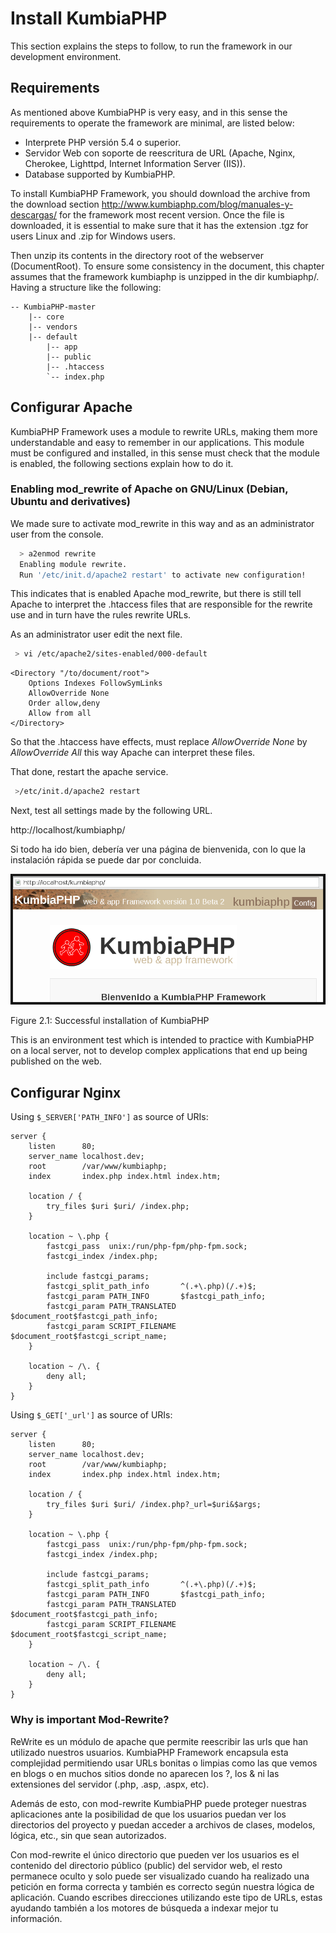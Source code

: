 # Install KumbiaPHP

This section explains the steps to follow, to run the framework in our development environment.

## Requirements

As mentioned above KumbiaPHP is very easy, and in this sense the requirements to operate the framework are minimal, are listed below:

- Interprete PHP versión 5.4 o superior.
- Servidor Web con soporte de reescritura de URL (Apache, Nginx, Cherokee, Lighttpd, Internet Information Server (IIS)).
- Database supported by KumbiaPHP.

To install KumbiaPHP Framework, you should download the archive from the download section http://www.kumbiaphp.com/blog/manuales-y-descargas/ for the framework most recent version. Once the file is downloaded, it is essential to make sure that it has the extension .tgz for users Linux and .zip for Windows users.

Then unzip its contents in the directory root of the webserver (DocumentRoot). To ensure some consistency in the document, this chapter assumes that the framework kumbiaphp is unzipped in the dir kumbiaphp/. Having a structure like the following:

    -- KumbiaPHP-master  
        |-- core 
        |-- vendors 
        |-- default  
            |-- app  
            |-- public  
            |-- .htaccess  
            `-- index.php  
    

## Configurar Apache

KumbiaPHP Framework uses a module to rewrite URLs, making them more understandable and easy to remember in our applications. This module must be configured and installed, in this sense must check that the module is enabled, the following sections explain how to do it.

### Enabling mod_rewrite of Apache on GNU/Linux (Debian, Ubuntu and derivatives)

We made sure to activate mod_rewrite in this way and as an administrator user from the console.

```bash
  > a2enmod rewrite
  Enabling module rewrite.
  Run '/etc/init.d/apache2 restart' to activate new configuration!
```

This indicates that is enabled Apache mod_rewrite, but there is still tell Apache to interpret the .htaccess files that are responsible for the rewrite use and in turn have the rules rewrite URLs.

As an administrator user edit the next file.

```bash
 > vi /etc/apache2/sites-enabled/000-default  
```

```apacheconf
<Directory "/to/document/root">  
    Options Indexes FollowSymLinks
    AllowOverride None
    Order allow,deny
    Allow from all
</Directory>  
```

So that the .htaccess have effects, must replace *AllowOverride None* by *AllowOverride All* this way Apache can interpret these files.

That done, restart the apache service.

```bash
 >/etc/init.d/apache2 restart  
```

Next, test all settings made by the following URL.

http://localhost/kumbiaphp/

Si todo ha ido bien, debería ver una página de bienvenida, con lo que la instalación rápida se puede dar por concluida.

![](../images/image12.png)

Figure 2.1: Successful installation of KumbiaPHP

This is an environment test which is intended to practice with KumbiaPHP on a local server, not to develop complex applications that end up being published on the web.

## Configurar Nginx

Using `$_SERVER['PATH_INFO']` as source of URIs:

    server {
        listen      80;
        server_name localhost.dev;
        root        /var/www/kumbiaphp;
        index       index.php index.html index.htm;
    
        location / {
            try_files $uri $uri/ /index.php;
        }
    
        location ~ \.php {
            fastcgi_pass  unix:/run/php-fpm/php-fpm.sock;
            fastcgi_index /index.php;
    
            include fastcgi_params;
            fastcgi_split_path_info       ^(.+\.php)(/.+)$;
            fastcgi_param PATH_INFO       $fastcgi_path_info;
            fastcgi_param PATH_TRANSLATED $document_root$fastcgi_path_info;
            fastcgi_param SCRIPT_FILENAME $document_root$fastcgi_script_name;
        }
    
        location ~ /\. {
            deny all;
        }
    }
    

Using `$_GET['_url']` as source of URIs:

    server {
        listen      80;
        server_name localhost.dev;
        root        /var/www/kumbiaphp;
        index       index.php index.html index.htm;
    
        location / {
            try_files $uri $uri/ /index.php?_url=$uri&$args;
        }
    
        location ~ \.php {
            fastcgi_pass  unix:/run/php-fpm/php-fpm.sock;
            fastcgi_index /index.php;
    
            include fastcgi_params;
            fastcgi_split_path_info       ^(.+\.php)(/.+)$;
            fastcgi_param PATH_INFO       $fastcgi_path_info;
            fastcgi_param PATH_TRANSLATED $document_root$fastcgi_path_info;
            fastcgi_param SCRIPT_FILENAME $document_root$fastcgi_script_name;
        }
    
        location ~ /\. {
            deny all;
        }
    }
    

### Why is important Mod-Rewrite?

ReWrite es un módulo de apache que permite reescribir las urls que han utilizado nuestros usuarios. KumbiaPHP Framework encapsula esta complejidad permitiendo usar URLs bonitas o limpias como las que vemos en blogs o en muchos sitios donde no aparecen los ?, los & ni las extensiones del servidor (.php, .asp, .aspx, etc).

Además de esto, con mod-rewrite KumbiaPHP puede proteger nuestras aplicaciones ante la posibilidad de que los usuarios puedan ver los directorios del proyecto y puedan acceder a archivos de clases, modelos, lógica, etc., sin que sean autorizados.

Con mod-rewrite el único directorio que pueden ver los usuarios es el contenido del directorio público (public) del servidor web, el resto permanece oculto y solo puede ser visualizado cuando ha realizado una petición en forma correcta y también es correcto según nuestra lógica de aplicación. Cuando escribes direcciones utilizando este tipo de URLs, estas ayudando también a los motores de búsqueda a indexar mejor tu información.